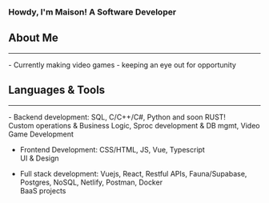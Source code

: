 ### Howdy, I'm Maison! A Software Developer
<h2>About Me</h2>
<hr></hr>
- Currently making video games - keeping an eye out for opportunity

<h2>Languages & Tools</h2>
<hr></hr>
- Backend development: SQL, C/C++/C#, Python and soon RUST! <br> Custom operations & Business Logic, Sproc development & DB mgmt, Video Game Development

- Frontend Development: CSS/HTML, JS, Vue, Typescript <br> UI & Design

- Full stack development: Vuejs, React, Restful APIs, Fauna/Supabase, Postgres, NoSQL, Netlify, Postman, Docker <br> BaaS projects

<br>
<!--
**Maison-A/Maison-A** is a ✨ _special_ ✨ repository because its `README.md` (this file) appears on your GitHub profile.

Here are some ideas to get you started:

- 🔭 I’m currently working on ...
- 🌱 I’m currently learning ...
- 👯 I’m looking to collaborate on ...
- 🤔 I’m looking for help with ...
- 💬 Ask me about ...
- 📫 How to reach me: ...
- 😄 Pronouns: ...
- ⚡ Fun fact: ...
-->
